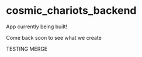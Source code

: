 # cosmic_chariots_backend

App currently being built!

Come back soon to see what we create


TESTING MERGE
